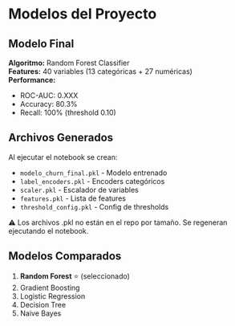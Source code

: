 
# Modelos del Proyecto

## Modelo Final

**Algoritmo:** Random Forest Classifier  
**Features:** 40 variables (13 categóricas + 27 numéricas)  
**Performance:**
- ROC-AUC: 0.XXX
- Accuracy: 80.3%
- Recall: 100% (threshold 0.10)

## Archivos Generados

Al ejecutar el notebook se crean:
- `modelo_churn_final.pkl` - Modelo entrenado
- `label_encoders.pkl` - Encoders categóricos
- `scaler.pkl` - Escalador de variables
- `features.pkl` - Lista de features
- `threshold_config.pkl` - Config de thresholds

⚠️ Los archivos .pkl no están en el repo por tamaño. Se regeneran ejecutando el notebook.

## Modelos Comparados

1. **Random Forest** ⭐ (seleccionado)
2. Gradient Boosting
3. Logistic Regression
4. Decision Tree
5. Naive Bayes
